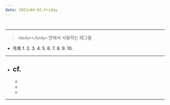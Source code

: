 ```yaml
---
date: 2021=04-02-Friday
---
```


# 

##
<!-- 
---
> `<head></head>` 안에서 사용하는 태그들 -->

---
> `<body></body>` 안에서 사용하는 태그들
- 목록 
	1.
	2.
	3.
	4.
	5.
	6.
	7.
	8.
	9.
	10.

---
- cf.
  - 
	-
	-
	-

---